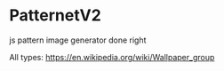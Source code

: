 # PatternetV2
js pattern image generator done right

All types: https://en.wikipedia.org/wiki/Wallpaper_group
